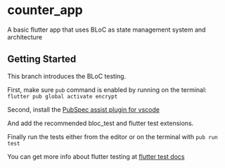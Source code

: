 # counter_app

A basic flutter app that uses BLoC as state management system and architecture

## Getting Started

This branch introduces the BLoC testing.

First, make sure `pub` command is enabled by running on the terminal:
`flutter pub global activate encrypt`  

Second, install the [PubSpec assist plugin for vscode](https://marketplace.visualstudio.com/items?itemName=jeroen-meijer.pubspec-assist)

And add the recommended bloc_test and flutter test extensions.

Finally run the tests either from the editor or on the terminal with `pub run test`

You can get more info about flutter testing at [flutter test docs](https://pub.dev/packages/test#running-tests)


